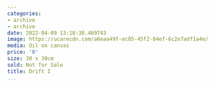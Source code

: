 ```yaml
---
categories:
- archive
- archive
date: 2022-04-09 13:18:38.469743
image: https://ucarecdn.com/a6eaa49f-ec05-45f2-84ef-6c2e7adf1a4e/
media: Oil on canvas
price: '0'
size: 30 x 30cm
sold: Not for Sale
title: Drift I
...
```

